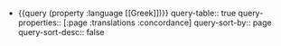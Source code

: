 - {{query (property :language [[Greek]])}}
  query-table:: true
  query-properties:: [:page :translations :concordance]
  query-sort-by:: page
  query-sort-desc:: false